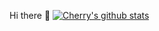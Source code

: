 Hi there 👋
[![Cherry's github stats](https://github-readme-stats.vercel.app/api?username=zrtch&theme=vue&show_icons=true)](https://github.com/anuraghazra/github-readme-stats)
<!-- ![](https://raw.githubusercontent.com/zrtch/blog-img/master/wallhaven-2yz3m9.jpg) -->



